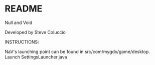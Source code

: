 # README #

Null and Void

Developed by Steve Coluccio


INSTRUCTIONS:

NaV's launching point can be found in src/com/mygdx/game/desktop. Launch SettingsLauncher.java